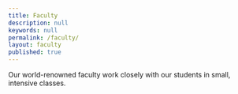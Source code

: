 ```yaml
---
title: Faculty
description: null
keywords: null
permalink: /faculty/
layout: faculty
published: true
---
```

Our world-renowned faculty work closely with our students in small, intensive classes.